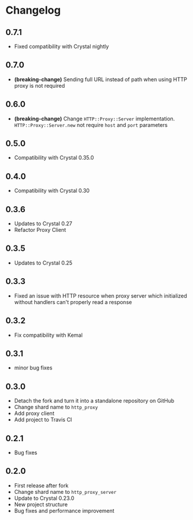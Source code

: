# Changelog

## 0.7.1

* Fixed compatibility with Crystal nightly

## 0.7.0

* **(breaking-change)** Sending full URL instead of path when using HTTP proxy is not required

## 0.6.0

* **(breaking-change)** Change `HTTP::Proxy::Server` implementation.
  `HTTP::Proxy::Server.new` not require `host` and `port` parameters

## 0.5.0

* Compatibility with Crystal 0.35.0

## 0.4.0

* Compatibility with Crystal 0.30

## 0.3.6

* Updates to Crystal 0.27
* Refactor Proxy Client

## 0.3.5

* Updates to Crystal 0.25

## 0.3.3

* Fixed an issue with HTTP resource when proxy server which initialized without handlers can't properly read a response

## 0.3.2

* Fix compatibility with Kemal

## 0.3.1

* minor bug fixes

## 0.3.0

* Detach the fork and turn it into a standalone repository on GitHub
* Change shard name to `http_proxy`
* Add proxy client
* Add project to Travis CI

## 0.2.1

* Bug fixes

## 0.2.0

* First release after fork
* Change shard name to `http_proxy_server`
* Update to Crystal 0.23.0
* New project structure
* Bug fixes and performance improvement
